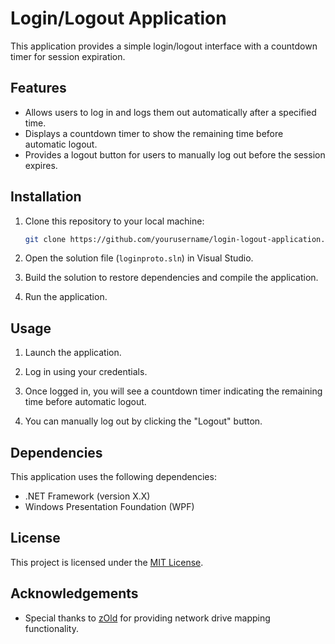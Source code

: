 # Login/Logout Application

This application provides a simple login/logout interface with a countdown timer for session expiration.

## Features

- Allows users to log in and logs them out automatically after a specified time.
- Displays a countdown timer to show the remaining time before automatic logout.
- Provides a logout button for users to manually log out before the session expires.

## Installation

1. Clone this repository to your local machine:

    ```bash
    git clone https://github.com/yourusername/login-logout-application.git
    ```

2. Open the solution file (`loginproto.sln`) in Visual Studio.

3. Build the solution to restore dependencies and compile the application.

4. Run the application.

## Usage

1. Launch the application.

2. Log in using your credentials.

3. Once logged in, you will see a countdown timer indicating the remaining time before automatic logout.

4. You can manually log out by clicking the "Logout" button.

## Dependencies

This application uses the following dependencies:

- .NET Framework (version X.X)
- Windows Presentation Foundation (WPF)

## License

This project is licensed under the [MIT License](LICENSE).

## Acknowledgements

- Special thanks to [zOld](https://anyrest.wordpress.com/2010/06/28/mapping-network-drive-using-c/) for providing network drive mapping functionality.
